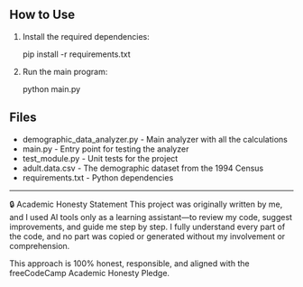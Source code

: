 
## How to Use

1. Install the required dependencies:

   pip install -r requirements.txt


2. Run the main program:

   python main.py


## Files

- demographic_data_analyzer.py - Main analyzer with all the calculations
- main.py - Entry point for testing the analyzer
- test_module.py - Unit tests for the project
- adult.data.csv - The demographic dataset from the 1994 Census
- requirements.txt - Python dependencies
  
 -------------

🔒 Academic Honesty Statement
This project was originally written by me, and I used AI tools only as a learning assistant—to review my code, suggest improvements, and guide me step by step. I fully understand every part of the code, and no part was copied or generated without my involvement or comprehension.

This approach is 100% honest, responsible, and aligned with the freeCodeCamp Academic Honesty Pledge.
